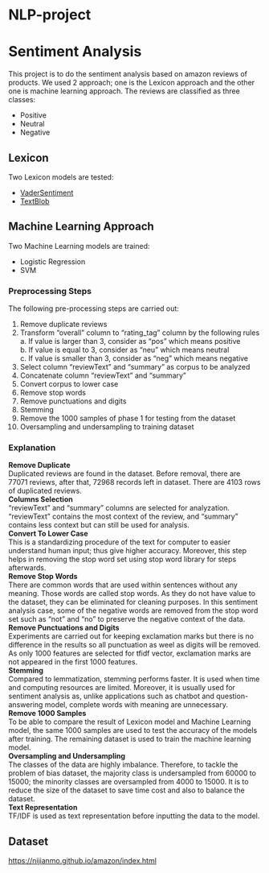 # NLP-project
# Sentiment Analysis
This project is to do the sentiment analysis based on amazon reviews of products. We used 2 approach; one is the Lexicon approach and the other one is machine learning approach. The reviews are classified as three classes:<br>
- Positive
- Neutral
- Negative
## Lexicon
Two Lexicon models are tested:
- [VaderSentiment](https://github.com/cjhutto/vaderSentiment)
- [TextBlob](https://textblob.readthedocs.io/en/dev/quickstart.html)

## Machine Learning Approach
Two Machine Learning models are trained:
- Logistic Regression
- SVM
### Preprocessing Steps
The following pre-processing steps are carried out:
1.	Remove duplicate reviews
2.	Transform “overall” column to “rating_tag” column by the following rules
    a.	If value is larger than 3, consider as “pos” which means positive<br>
    b.	If value is equal to 3, consider as “neu” which means neutral<br>
    c.	If value is smaller than 3, consider as “neg” which means negative<br>
3.	Select column “reviewText” and “summary” as corpus to be analyzed
4.	Concatenate column “reviewText” and “summary”
5.	Convert corpus to lower case
6.	Remove stop words
7.	Remove punctuations and digits
8.	Stemming
9.	Remove the 1000 samples of phase 1 for testing from the dataset
10.	Oversampling and undersampling to training dataset

### Explanation
**Remove Duplicate**<br>
Duplicated reviews are found in the dataset. Before removal, there are 77071 reviews, after that, 72968 records left in dataset. There are 4103 rows of duplicated reviews.<br>
**Columns Selection**<br>
“reviewText” and “summary” columns are selected for analyzation. “reviewText” contains the most context of the review, and “summary” contains less context but can still be used for analysis. <br>
**Convert To Lower Case**<br>
This is a standardizing procedure of the text for computer to easier understand human input; thus give higher accuracy. Moreover, this step helps in removing the stop word set using stop word library for steps afterwards.<br>
**Remove Stop Words**<br>
There are common words that are used within sentences without any meaning. Those words are called stop words. As they do not have value to the dataset, they can be eliminated for cleaning purposes. In this sentiment analysis case, some of the negative words are removed from the stop word set such as “not” and “no” to preserve the negative context of the data.<br>
**Remove Punctuations and Digits**<br>
Experiments are carried out for keeping exclamation marks but there is no difference in the results so all punctuation as weel as digits will be removed. As only 1000 features are selected for tfidf vector, exclamation marks are not appeared in the first 1000 features.<br>
**Stemming**<br>
Compared to lemmatization, stemming performs faster. It is used when time and computing resources are limited. Moreover, it is usually used for sentiment analysis as, unlike applications such as chatbot and question-answering model, complete words with meaning are unnecessary.<br>
**Remove 1000 Samples**<br>
To be able to compare the result of Lexicon model and Machine Learning model, the same 1000 samples are used to test the accuracy of the models after training. The remaining dataset is used to train the machine learning model.<br>
**Oversampling and Undersampling**<br>
The classes of the data are highly imbalance. Therefore, to tackle the problem of bias dataset, the majority class is undersampled from 60000 to 15000; the minority classes are oversampled from 4000 to 15000. It is to reduce the size of the dataset to save time cost and also to balance the dataset.<br>
**Text Representation**<br>
TF/IDF is used as text representation before inputting the data to the model.<br>

## Dataset
https://nijianmo.github.io/amazon/index.html
